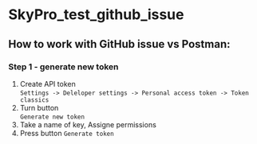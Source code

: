 # SkyPro_test_github_issue

## How to work with GitHub issue vs Postman:
### Step 1 - generate new token
1) Create API token</br> `Settings -> Deleloper settings -> Personal access token -> Token classics`
2) Turn button</br> `Generate new token `
3) Take a name of key, Assigne permissions
4) Press button `Generate token`
